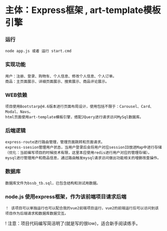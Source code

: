 # 主体：Express框架 , art-template模板引擎

### 运行
```
node app.js 或者 运行 start.cmd
```

### 实现功能
```
用户：注册、登录、购物车、个人信息、修改个人信息、个人订单。
商品：主页面展示、详细页面展示、搜索展示、商品评论展示。
```

### WEB依赖
```
项目使用Bootstarp@4.6版本进行页面布局设计，使用包括不限于：Carousel、Card、Modal、Navs。
html页面使用art-template模板引擎，搭配JQuery进行请求访问MySql数据库。
```

### 后端逻辑
```
express-route进行路由管理，管理页面跳转和页面请求。
express-ssesion管理用户状态，当用户登录后会将用户对应sessionID放进Map中进行存储（优化：当前编写项目的时候技术有限，这里本应使用redis进行用户对应的管理存储）。
mysql进行管理用户和商品信息，通过路由触发mysql请求访问做出功能相关的增删改查操作。
```

### 数据库
```
数据库文件为bssb_tb.sql，已包含结构和测试用数据。
```

### node.js  使用express框架，作为该前端项目请求后端
```
！ 该项目可以单独运行也可以配合我的vue2前端项目运行，vue2的前端运行后可以访问到该项目作为后端请求和数据库数据交互。
```



! 注意：项目代码编写简洁明了(就是写的很low)，适合新手阅读练手。

